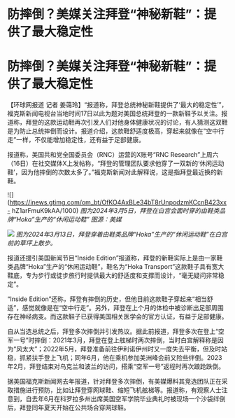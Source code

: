 # 防摔倒？美媒关注拜登“神秘新鞋”：提供了最大稳定性

# 防摔倒？美媒关注拜登“神秘新鞋”：提供了最大稳定性

【环球网报道 记者
姜蔼玲】“报道称，拜登总统神秘新鞋提供了‘最大的稳定性’”，福克斯新闻电视台当地时间17日以此为题对美国总统拜登的一款新鞋予以关注。报道称，拜登的这款运动鞋再次引发人们对他身体健康状况的讨论，有人猜测这双鞋是为防止总统摔倒而设计。报道介绍，这款鞋舒适度极高，穿起来就像在“空中行走”一样，不仅能增加稳定性，还有益于足部健康。

报道称，美国共和党全国委员会（RNC）运营的X账号“RNC
Research”上周六（16日）在社交媒体X上发帖称，“拜登的管理团队要求他穿了一双新的‘休闲运动鞋’，因为他摔倒的次数太多了。”福克斯新闻对此解释说，这是指拜登最近换的新鞋。

![](https://inews.gtimg.com/om_bt/OfKO4AxBLe34bT8rUnpodzmKCcnB423xx-
hZ1arFmuK9kAA/1000) _图为2024年3月5日，拜登在白宫会面时穿的由鞋类品牌“Hoka”生产的“休闲运动鞋” 图源：美媒_

![](https://inews.gtimg.com/om_bt/Oj35J_QUas5CgZHnzK5OdKMyUjz29TeNclQVkj1LRQGcEAA/1000)
_图为2024年3月13日，拜登穿着由鞋类品牌“Hoka”生产的“休闲运动鞋”在白宫前的草坪上散步。_

报道还援引美国新闻节目“Inside Edition”报道称，拜登的新鞋实际上是由一家鞋类品牌“Hoka”生产的“休闲运动鞋”，鞋名为“Hoka
Transport”这款鞋子具有宽大鞋底，专为步行或徒步旅行时提供最大的舒适度和支撑而设计，“毫无疑问非常稳定”。

“Inside
Edition”还称，拜登有摔倒的历史，但他目前这款鞋子穿起来“相当舒适”，感觉就像是在“空中行走”。另外，拜登在上个月的体检中被诊断出足部周围存在神经病变。而这款鞋子已获得美国相关医学会的官方认证，有益于足部健康。

自从当选总统之后，拜登多次摔倒并引发热议。据此前报道，拜登多次在登上“空军一号”时摔倒：2021年3月，拜登在登上舷梯时两次摔倒，当时白宫解释称是因为“风太大”；2022年5月，拜登准备前往伊利诺伊州时又一度失去平衡，但及时站稳，抓紧扶手登上飞机；同年6月，他在乘机参加美洲峰会前又险些绊倒。2023年2月，拜登结束对乌克兰和波兰的访问，搭乘“空军一号”返程时再次踉跄跌倒。

据美国福克斯新闻网去年报道，针对拜登多次摔倒，有美媒爆料其竞选团队正在采取措施进行预防，比如让拜登穿网球鞋、缩短飞机舷梯等。报道称，有观察人士注意到，自去年6月在科罗拉多州出席美国空军学院毕业典礼时被现场一个沙袋绊倒后，拜登同年夏天开始在公共场合穿网球鞋。

